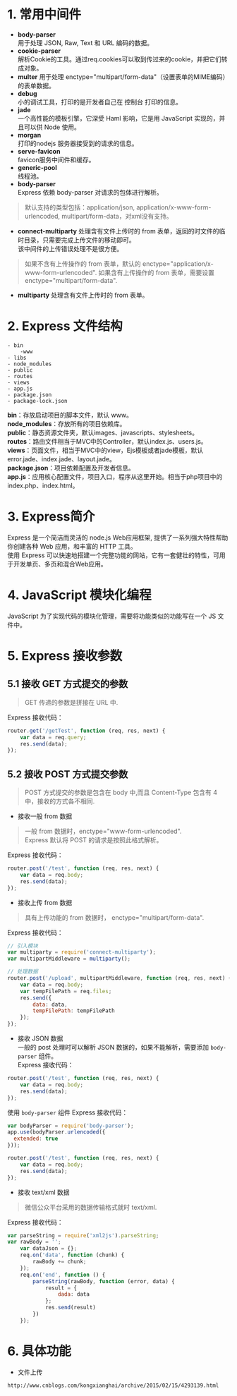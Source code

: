 # 1. 常用中间件
- **body-parser**   
用于处理 JSON, Raw, Text 和 URL 编码的数据。
- **cookie-parser**   
解析Cookie的工具。通过req.cookies可以取到传过来的cookie，并把它们转成对象。
- **multer**
用于处理 enctype="multipart/form-data"（设置表单的MIME编码）的表单数据。
- **debug**   
小的调试工具，打印的是开发者自己在 控制台 打印的信息。
- **jade**   
一个高性能的模板引擎，它深受 Haml 影响，它是用 JavaScript 实现的，并且可以供 Node 使用。
- **morgan**   
打印的nodejs 服务器接受到的请求的信息。
- **serve-favicon**   
favicon服务中间件和缓存。
- **generic-pool**   
线程池。
- **body-parser**   
Express 依赖 body-parser 对请求的包体进行解析。
> 默认支持的类型包括：application/json, application/x-www-form-urlencoded, multipart/form-data，对xml没有支持。
- **connect-multiparty**
处理含有文件上传时的 from 表单，返回的时文件的临时目录，只需要完成上传文件的移动即可。   
该中间件的上传错误处理不是很方便。
> 如果不含有上传操作的 from 表单，默认的 enctype="application/x-www-form-urlencoded".
> 如果含有上传操作的 from 表单，需要设置 enctype="multipart/form-data".
- **multiparty**
处理含有文件上传时的 from 表单。

# 2. Express 文件结构
```
- bin
    -www
- libs
- node_modules
- public
- routes
- views
- app.js
- package.json
- package-lock.json

```
**bin**：存放启动项目的脚本文件，默认 www。   
**node_modules**：存放所有的项目依赖库。   
**public**：静态资源文件夹，默认images、javascripts、stylesheets。   
**routes**：路由文件相当于MVC中的Controller，默认index.js、users.js。   
**views**：页面文件，相当于MVC中的view，Ejs模板或者jade模板，默认error.jade、index.jade、layout.jade。   
**package.json**：项目依赖配置及开发者信息。   
**app.js**：应用核心配置文件，项目入口，程序从这里开始。相当于php项目中的 index.php、index.html。   
# 3. Express简介
Express 是一个简洁而灵活的 node.js Web应用框架, 提供了一系列强大特性帮助你创建各种 Web 应用，和丰富的 HTTP 工具。   
使用 Express 可以快速地搭建一个完整功能的网站，它有一套健壮的特性，可用于开发单页、多页和混合Web应用。
# 4. JavaScript 模块化编程
JavaScript 为了实现代码的模块化管理，需要将功能类似的功能写在一个 JS 文件中。

# 5. Express 接收参数
## 5.1 接收 GET 方式提交的参数
> GET 传递的参数是拼接在 URL 中.

Express 接收代码：
```javascript
router.get('/getTest', function (req, res, next) {
    var data = req.query;
    res.send(data);
});
```
## 5.2 接收 POST 方式提交参数
> POST 方式提交的参数是包含在 body 中,而且 Content-Type 包含有 4 中，接收的方式各不相同.

- 接收一般 from 数据
> 一般 from 数据时，enctype="www-form-urlencoded".   
Express 默认将 POST 的请求是按照此格式解析。

Express 接收代码：
```javascript
router.post('/test', function (req, res, next) {
    var data = req.body;
    res.send(data);
});
```
- 接收上传 from 数据
> 具有上传功能的 from 数据时， enctype="multipart/form-data".

Express 接收代码：
```javascript
// 引入模块
var multiparty = require('connect-multiparty');
var multipartMiddleware = multiparty();

// 处理数据
router.post('/upload', multipartMiddleware, function (req, res, next) {
    var data = req.body;
    var tempFilePath = req.files;
    res.send({
        data: data,
        tempFilePath: tempFilePath
    });
});
```
- 接收 JSON 数据   
一般的 post 处理时可以解析 JSON 数据的，如果不能解析，需要添加 `body-parser` 组件。   
Express 接收代码：
```javascript
router.post('/test', function (req, res, next) {
    var data = req.body;
    res.send(data);
});
```
使用 `body-parser` 组件
Express 接收代码：
```javascript
var bodyParser = require('body-parser');
app.use(bodyParser.urlencoded({
  extended: true
}));

router.post('/test', function (req, res, next) {
    var data = req.body;
    res.send(data);
});
```
- 接收 text/xml 数据
> 微信公众平台采用的数据传输格式就时 text/xml.

Express 接收代码：
```javascript
var parseString = require('xml2js').parseString;
var rawBody = '';
    var dataJson = {};
    req.on('data', function (chunk) {
        rawBody += chunk;
    });
    req.on('end', function () {
        parseString(rawBody, function (error, data) {
            result = {
                dada: data
            };
            res.send(result)
        })
    });
```
# 6. 具体功能
- 文件上传
```url
http://www.cnblogs.com/kongxianghai/archive/2015/02/15/4293139.html
```